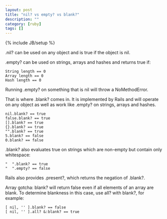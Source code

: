 ```yaml
---
layout: post
title: "nil? vs empty? vs blank?"
description: ""
category: [ruby]
tags: []
---
```

{% include JB/setup %}

.nil? can be used on any object and is true if the object is nil.

.empty? can be used on strings, arrays and hashes and returns true if:

    String length == 0
    Array length == 0
    Hash length == 0

Running .empty? on something that is nil will throw a NoMethodError.

That is where .blank? comes in. It is implemented by Rails and will operate on any object as well as work like .empty? on strings, arrays and hashes.

    nil.blank? == true
    false.blank? == true
    [].blank? == true
    {}.blank? == true
    "".blank? == true
    5.blank? == false
    0.blank? == false

.blank? also evaluates true on strings which are non-empty but contain only whitespace:

    "  ".blank? == true
    "  ".empty? == false

Rails also provides .present?, which returns the negation of .blank?.

Array gotcha: blank? will return false even if all elements of an array are blank. To determine blankness in this case, use all? with blank?, for example:

    [ nil, '' ].blank? == false
    [ nil, '' ].all? &:blank? == true 

